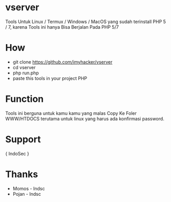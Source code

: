 # vserver
Tools Untuk Linux / Termux / Windows / MacOS yang sudah terinstall PHP 5 / 7, karena Tools ini hanya Bisa Berjalan Pada PHP 5/7

# How
- git clone https://github.com/imyhacker/vserver
- cd vserver
- php run.php
- paste this tools in your project PHP 

# Function
Tools ini berguna untuk kamu kamu yang malas Copy Ke Foler WWW/HTDOCS terutama untuk linux yang harus ada konfirmasi password.

# Support
{ IndoSec }

# Thanks 

- Momos - Indsc
- Pojan - Indsc
